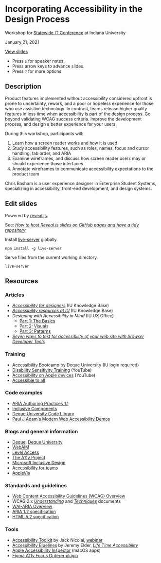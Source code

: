 # Incorporating Accessibility in the Design Process

Workshop for [Statewide IT Conference](https://statewideit.iu.edu/) at Indiana University

January 21, 2021

[View slides](https://basham.github.io/swit-workshop-a11y/)

- Press `s` for speaker notes.
- Press arrow keys to advance slides.
- Press `?` for more options.

## Description

Product features implemented without accessibility considered upfront is prone to uncertainty, rework, and a poor or hopeless experience for those who use assistive technology. In contrast, teams release higher quality features in less time when accessibility is part of the design process. Go beyond validating WCAG success criteria. Improve the development process, and design a better experience for your users.

During this workshop, participants will:

1. Learn how a screen reader works and how it is used
2. Study accessibility features, such as roles, names, focus and cursor handling, tab order, and ARIA
3. Examine wireframes, and discuss how screen reader users may or should experience those interfaces
4. Annotate wireframes to communicate accessibility expectations to the product team

Chris Basham is a user experience designer in Enterprise Student Systems, specializing in accessibility, front-end development, and design systems.

## Edit slides

Powered by [reveal.js](https://revealjs.com/).

See: [*How to host Reveal.js slides on GitHub pages and have a tidy repository*](https://medium.com/@martinomensio/how-to-host-reveal-js-slides-on-github-pages-and-have-a-tidy-repository-1a363944c38d)

Install [live-server](https://www.npmjs.com/package/live-server) globally.

```
npm install -g live-server
```

Serve files from the current working directory.

```
live-server
```

## Resources

### Articles

- [*Accessibility for designers*](https://kb.iu.edu/d/azyc) (IU Knowledge Base)
- [*Accessibility resources at IU*](https://kb.iu.edu/d/anms) (IU Knowledge Base)
- *Designing with Accessibility in Mind* (IU UX Office)
  - [Part 1: The Basics](https://ux.iu.edu/writings/design-with-accessibility-part-1/)
  - [Part 2: Visuals](https://ux.iu.edu/writings/design-with-accessibility-part-2/)
  - [Part 3: Patterns](https://ux.iu.edu/writings/design-with-accessibility-part-3/)
- [*Seven ways to test for accessibility of your web site with browser Developer Tools*](https://christianheilmann.com/2021/01/11/seven-ways-to-test-for-accessibility-of-your-web-site-with-browser-developer-tools/)

### Training

- [Accessibility Bootcamp](https://iu.mediaspace.kaltura.com/channel/Accessibility%2Bbootcamp/165180531) by Deque University (IU login required)
- [Disability Sensitivity Training](https://www.youtube.com/watch?v=Gv1aDEFlXq8) (YouTube)
- [Accessibility on Apple devices](https://www.youtube.com/playlist?list=PLIl2EzNYri0cLtSlZowttih25VnSvWITu) (YouTube)
- [Accessible to all](https://web.dev/accessible/)

### Code examples

- [ARIA Authoring Practices 1.1](https://www.w3.org/TR/wai-aria-practices-1.1/)
- [Inclusive Components](https://inclusive-components.design/)
- [Deque University Code Library](https://dequeuniversity.com/library/)
- [Paul J Adam's Modern Web Accessibility Demos](https://pauljadam.com/demos/)

### Blogs and general information

- [Deque](https://www.deque.com/), [Deque University](https://dequeuniversity.com/)
- [WebAIM](https://webaim.org/)
- [Level Access](https://www.levelaccess.com/resources/)
- [The A11y Project](https://www.a11yproject.com/)
- [Microsoft Inclusive Design](https://www.microsoft.com/design/inclusive/)
- [Accessibility for teams](https://accessibility-for-teams.com/)
- [AppleVis](https://www.applevis.com/)

### Standards and guidelines

- [Web Content Accessibility Guidelines (WCAG) Overview](https://www.w3.org/WAI/standards-guidelines/wcag/)
- WCAG 2.x [*Understanding*](https://w3c.github.io/wcag/understanding/) and [*Techniques*](https://w3c.github.io/wcag/techniques/) documents
- [WAI-ARIA Overview](https://www.w3.org/WAI/standards-guidelines/aria/)
- [ARIA 1.2 specification](https://www.w3.org/TR/wai-aria-1.2/)
- [HTML 5.2 specification](https://www.w3.org/TR/html52/)

### Tools

- [Accessibility Toolkit](https://www.dropbox.com/sh/bccfyu41rq5hydw/AADRaM4DtvPpRAPNkMuQBVila?dl=0) by Jack Nicolai, [webinar](https://www.3playmedia.com/resources/recorded-webinars/wbn-07-26-2018-adobe/)
- [Accessibility Bluelines](https://dribbble.com/shots/6269661-Accessibility-Bluelines) by Jeremy Elder, [*Life Time Accessibility*](https://jeremyelder.com/work/lt-accessibility.html)
- [Apple Accessibility Inspector](https://developer.apple.com/library/archive/documentation/Accessibility/Conceptual/AccessibilityMacOSX/OSXAXTestingApps.html) (macOS apps)
- [Figma A11y Focus Orderer plugin](https://www.figma.com/community/plugin/731310036968334777/A11y---Focus-Orderer)
